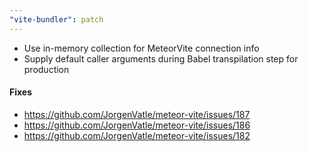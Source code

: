 ```yaml
---
"vite-bundler": patch
---
```


- Use in-memory collection for MeteorVite connection info
- Supply default caller arguments during Babel transpilation step for production


#### Fixes
- https://github.com/JorgenVatle/meteor-vite/issues/187
- https://github.com/JorgenVatle/meteor-vite/issues/186
- https://github.com/JorgenVatle/meteor-vite/issues/182